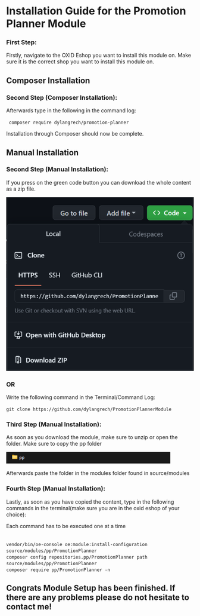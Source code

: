 <h1>Installation Guide for the Promotion Planner Module</h1>
<h3>First Step:</h3>
<p>Firstly, navigate to the OXID Eshop you want to install this module on. Make sure it is the correct shop you want to install this module on.</p>
<h2>Composer Installation</h2>
<h3>Second Step (Composer Installation):</h3>
<p>Afterwards type in the following in the command log:</p>
<code> composer require dylangrech/promotion-planner </code>
<p>Installation through Composer should now be complete.</p>
<h2>Manual Installation</h2>
<h3>Second Step (Manual Installation):</h3>
<p>If you press on the green code button you can download the whole content as a zip file.</p>
<img src="instructionImages/Step2GithubRepo.png"/>
<h3>OR</h3>
<p>Write the following command in the Terminal/Command Log:</p>
<code>git clone https://github.com/dylangrech/PromotionPlannerModule</code>
<h3>Third Step (Manual Installation):</h3>
<p>As soon as you download the module, make sure to unzip or open the folder. Make sure to copy the pp folder</p>
<img src="instructionImages/secondStepFolder.png">
<p>Afterwards paste the folder in the modules folder found in source/modules</p>
<h3>Fourth Step (Manual Installation):</h3>
<p>Lastly, as soon as you have copied the content, type in the following commands in the terminal(make sure you are in the oxid eshop of your choice):</p>
<p>Each command has to be executed one at a time</p>
<code>
vendor/bin/oe-console oe:module:install-configuration source/modules/pp/PromotionPlanner
composer config repositories.pp/PromotionPlanner path source/modules/pp/PromotionPlanner
composer require pp/PromotionPlanner -n
</code>
<h2>Congrats Module Setup has been finished. If there are any problems please do not hesitate to contact me!</h2>
